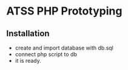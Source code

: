 # ATSS PHP Prototyping

## Installation
* create and import database with db.sql
* connect php script to db
* it is ready.
